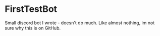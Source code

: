 # FirstTestBot
Small discord bot I wrote - doesn't do much. Like almost nothing, im not sure why this is on GitHub.
